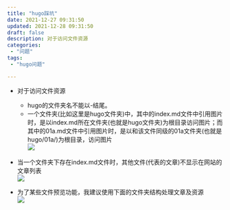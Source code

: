 ```yaml
---
title: "hugo踩坑"
date: 2021-12-27 09:31:50 
updated: 2021-12-28 09:31:50 
draft: false
description: 对于访问文件资源
categories: 
 - "问题"
tags:
 - "hugo问题"

---
```



* 对于访问文件资源  
  * hugo的文件夹名不能以-结尾。  
  * 一个文件夹(比如这里是hugo文件夹)中，其中的index.md文件中引用图片时，是以index.md所在文件夹(也就是hugo文件夹)为根目录访问图片；而其中的01a.md文件中引用图片时，是以和该文件同级的01a文件夹(也就是hugo/01a/)为根目录，访问图片  
  ![](images/mypost/lyx-20241126133355782.png)

* 当一个文件夹下存在index.md文件时，其他文件(代表的文章)不显示在网站的文章列表  
 ![](images/mypost/lyx-20241126133356352.png)
* 为了某些文件预览功能，我建议使用下面的文件夹结构处理文章及资源  
  ![](images/mypost/lyx-20241126133356800.png)

  



